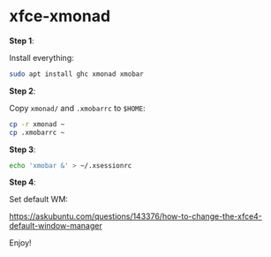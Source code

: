 # xfce-xmonad

**Step 1**:

Install everything:

```sh
sudo apt install ghc xmonad xmobar
```

**Step 2**:

Copy `xmonad/` and `.xmobarrc` to `$HOME`:

```sh
cp -r xmonad ~
cp .xmobarrc ~
```

**Step 3**:

```sh
echo 'xmobar &' > ~/.xsessionrc
```

**Step 4**:

Set default WM:

https://askubuntu.com/questions/143376/how-to-change-the-xfce4-default-window-manager

Enjoy!
